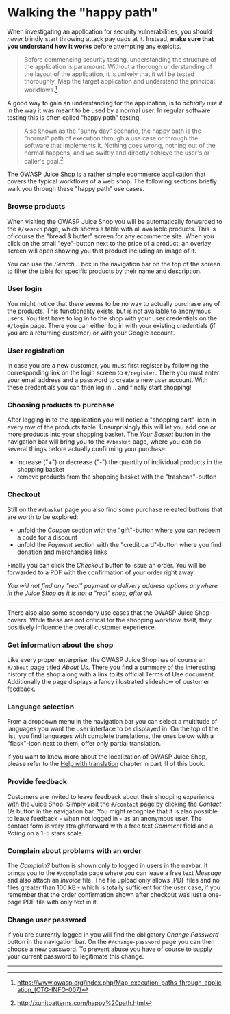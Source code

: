 # Walking the "happy path"

When investigating an application for security vulnerabilities, you should _never_ blindly start throwing attack payloads at it. Instead, __make sure that you understand how it works__ before attempting any exploits.

> Before commencing security testing, understanding the structure of the application is paramount. Without a thorough understanding of the layout of the application, it is unlkely that it will be tested thoroughly. Map the target application and understand the principal workflows.[^1]

A good way to gain an understanding for the application, is to _actually use it_ in the way it was meant to be used by a normal user. In regular software testing this is often called "happy path" testing.

> Also known as the "sunny day" scenario, the happy path is the "normal" path of execution through a use case or through the software that implements it. Nothing goes wrong, nothing out of the normal happens, and we swiftly and directly achieve the user's or caller's goal.[^2]

The OWASP Juice Shop is a rather simple ecommerce application that covers the typical workflows of a web shop. The following sections briefly walk you through these "happy path" use cases.

### Browse products

When visiting the OWASP Juice Shop you will be automatically forwarded to the `#/search` page, which shows a table with all available products. This is of course the "bread & butter" screen for any ecommerce site. When you click on the small "eye"-button next to the price of a product, an overlay screen will open showing you that product including an image of it.

You can use the _Search..._ box in the navigation bar on the top of the screen to filter the table for specific products by their name and description.

### User login

You might notice that there seems to be no way to actually purchase any of the products. This functionality exists, but is not available to anonymous users. You first have to log in to the shop with your user credentials on the `#/login` page. There you can either log in with your existing credentials (if you are a returning customer) or with your Google account.

### User registration

In case you are a new customer, you must first register by following the corresponding link on the login screen to `#/register`. There you must enter your email address and a password to create a new user account. With these credentials you can then log in... and finally start shopping!

### Choosing products to purchase

After logging in to the application you will notice a "shopping cart"-icon in every row of the products table. Unsurprisingly this will let you add one or more products into your shopping basket. The _Your Basket_ button in the navigation bar will bring you to the `#/basket` page, where you can do several things before actually confirming your purchase:

* increase ("+") or decrease ("-") the quantity of individual products in the shopping basket
* remove products from the shopping basket with the "trashcan"-button

### Checkout

Still on the `#/basket` page you also find some purchase releated buttons that are worth to be explored:

* unfold the _Coupon_ section with the "gift"-button where you can redeem a code for a discount
* unfold the _Payment_ section with the "credit card"-button where you find donation and merchandise links

Finally you can click the _Checkout_ button to issue an order. You will be forwarded to a PDF with the confirmation of your order right away.

_You will not find any "real" payment or delivery address options anywhere in the Juice Shop as it is not a "real" shop, after all._

----

There also also some secondary use cases that the OWASP Juice Shop covers. While these are not critical for the shopping workflow itself, they positively influence the overall customer experience.

### Get information about the shop

Like every proper enterprise, the OWASP Juice Shop has of course an `#/about` page titled _About Us_. There you find a summary of the interesting history of the shop along with a link to its official Terms of Use document. Additionally the page displays a fancy illustrated slideshow of customer feedback.

### Language selection

From a dropdown menu in the navigation bar you can select a multitude of languages you want the user interface to be displayed in. On the top of the list, you find languages with complete translations, the ones below with a "flask"-icon next to them, offer only partial translation.

If you want to know more about the localization of OWASP Juice Shop, please refer to the [Help with translation](part3/translation.md) chapter in part III of this book.

### Provide feedback

Customers are invited to leave feedback about their shopping experience with the Juice Shop. Simply visit the `#/contact` page by clicking the _Contact Us_ button in the navigation bar. You might recognize that it is also possible to leave feedback - when not logged in - as an anonymous user. The contact form is very straightforward with a free text _Comment_ field and a _Rating_ on a 1-5 stars scale.

### Complain about problems with an order

The _Complain?_ button is shown only to logged in users in the navbar. It brings you to the `#/complain` page where you can leave a free text _Message_ and also attach an _Invoice_ file. The file upload only allows .PDF files and no files greater than 100 kB - which is totally sufficient for the user case, if you remember that the order confirmation shown after checkout was just a one-page PDF file with only text in it.

### Change user password

If you are currently logged in you will find the obligatory _Change Password_ button in the navigation bar. On the `#/change-password` page you can then choose a new password. To prevent abuse you have of course to supply your current password to legitimate this change.

----

[^1]: https://www.owasp.org/index.php/Map_execution_paths_through_application_(OTG-INFO-007)
[^2]: http://xunitpatterns.com/happy%20path.html
